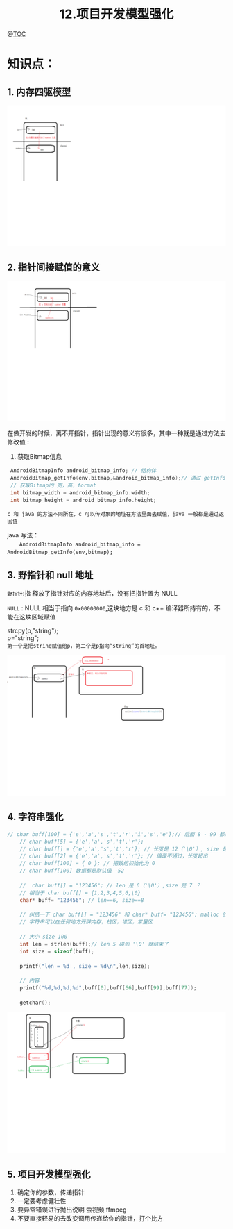# <center>12.项目开发模型强化<center>
@[TOC](C进阶)

# 知识点：

## 1. 内存四驱模型

![](../pic/12.1间接赋值.png)


## 2. 指针间接赋值的意义

![](../pic/12.2通过指针间接赋值.png)

在做开发的时候，离不开指针，指针出现的意义有很多，其中一种就是通过方法去修改值 :

1. 获取Bitmap信息
  
```c
 AndroidBitmapInfo android_bitmap_info; // 结构体
 AndroidBitmap_getInfo(env,bitmap,&android_bitmap_info);// 通过 getInfo 方法去获取 Bitmap 的属性
 // 获取Bitmap的 宽，高，format
 int bitmap_width = android_bitmap_info.width;
 int bitmap_height = android_bitmap_info.height;
```

`c 和 java 的方法不同所在，c 可以传对象的地址在方法里面去赋值，java 一般都是通过返回值`

java 写法：  
　　`AndroidBitmapInfo android_bitmap_info = AndroidBitmap_getInfo(env,bitmap);`


## 3. 野指针和 null 地址

`野指针`:指 释放了指针对应的内存地址后，没有把指针置为 NULL

`NULL` : NULL 相当于指向 `0x00000000`,这块地方是 c 和 c++ 编译器所持有的，不能在这块区域赋值

strcpy(p,"string");  
p="string";  
`第一个是把string赋值给p，第二个是p指向“string”的首地址。`

![](../pic/12.3野指针.png)

## 4. 字符串强化

```c
// char buff[100] = {'e','a','s','t','r','i','s','e'};// 后面 8 - 99 都是默认值 0
    // char buff[5] = {'e','a','s','t','r'};
    // char buff[] = {'e','a','s','t','r'}; // 长度是 12（'\0'）, size 是 5（默认统计里面的个数）
    // char buff[2] = {'e','a','s','t','r'}; // 编译不通过，长度超出
    // char buff[100] = { 0 }; // 把数组初始化为 0
    // char buff[100] 数据都是默认值 -52

    //  char buff[] = "123456"; // len 是 6（'\0'）,size 是 7 ？
    // 相当于 char buff[] = {1,2,3,4,5,6,\0}
    char* buff= "123456"; // len==6, size==8

    // 纠结一下 char buff[] = "123456" 和 char* buff= "123456"; malloc 的方式 啥区别 ？
    // 字符串可以在任何地方开辟内存，栈区，堆区，常量区

    // 大小 size 100
    int len = strlen(buff);// len 5 碰到 '\0' 就结束了
    int size = sizeof(buff);

    printf("len = %d , size = %d\n",len,size);

    // 内容
    printf("%d,%d,%d,%d",buff[0],buff[66],buff[99],buff[77]);

    getchar();
```

![](../pic/12.4字符串的不同之处.png)

## 5. 项目开发模型强化
1. 确定你的参数，传递指针
2. 一定要考虑健壮性
3. 要异常错误进行抛出说明 萤视频 ffmpeg
4. 不要直接轻易的去改变调用传递给你的指针，打个比方










